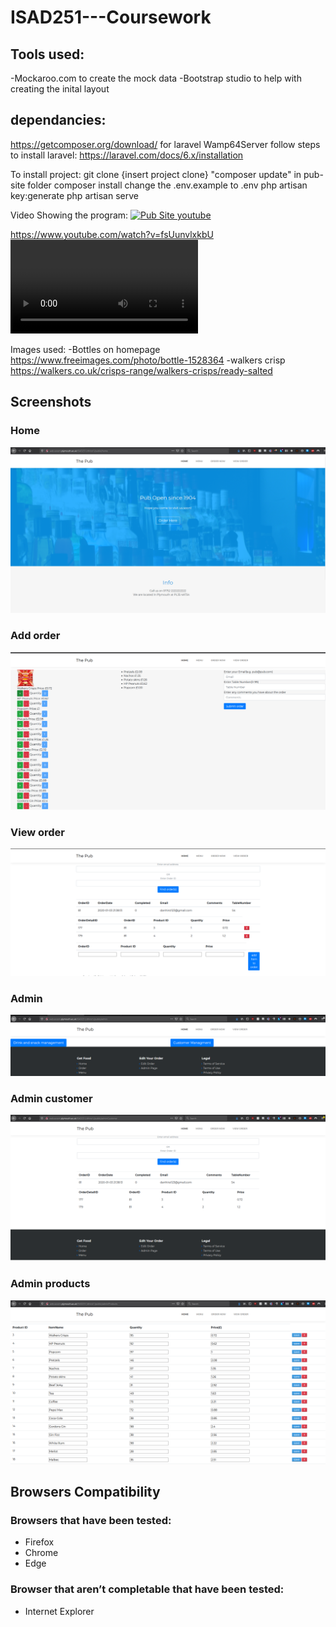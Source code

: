 # ISAD251---Coursework

## Tools used:
-Mockaroo.com to create the mock data
-Bootstrap studio to help with creating the inital layout

## dependancies:
https://getcomposer.org/download/ for laravel
Wamp64Server
follow steps to install laravel: https://laravel.com/docs/6.x/installation

To install project:
git clone {insert project clone}
"composer update" in pub-site folder
composer install
change the .env.example to .env
php artisan key:generate
php artisan serve

Video Showing the program:
[![Pub Site youtube](https://img.youtube.com/vi/fsUunvlxkbU/0.jpg)](https://www.youtube.com/watch?v=fsUunvlxkbU)

https://www.youtube.com/watch?v=fsUunvlxkbU<VIDEO ID>

Images used:
-Bottles on homepage https://www.freeimages.com/photo/bottle-1528364
-walkers crisp https://walkers.co.uk/crisps-range/walkers-crisps/ready-salted

## Screenshots
### Home
![homePage](Screenshot/homePage.PNG "Home Page")
### Add order
![addOrder](Screenshot/addOrder.PNG "Add Order")
### View order
![viewOrder](Screenshot/viewOrder.PNG "View Order")
### Admin
![admin](Screenshot/admin.PNG "Admin")
### Admin customer
![adminCustomer](Screenshot/adminCustomer.PNG "Admin Customer")
### Admin products
![adminProducts](Screenshot/adminProducts.PNG "Admin Products")


## Browsers Compatibility
### Browsers that have been tested:
- Firefox
- Chrome
- Edge
### Browser that aren’t completable that have been tested:
- Internet Explorer
